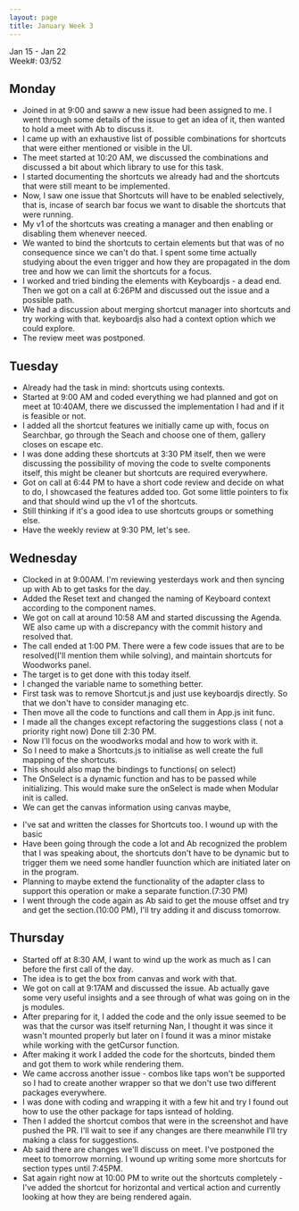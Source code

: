 ```yaml
---
layout: page
title: January Week 3
---
```


Jan 15 - Jan 22<br>
Week#: 03/52<br>


## Monday
- Joined in at 9:00 and saww a new issue had been assigned to me. I went through some details of the issue to get an idea of it, then wanted to hold a meet with Ab to discuss it.
- I came up with an exhaustive list of possible combinations for shortcuts that were either mentioned or visible in the UI.
- The meet started at 10:20 AM, we discussed the combinations and discussed a bit about which library to use for this task.
- I started documenting the shortcuts we already had and the shortcuts that were still meant to be implemented.
- Now, I saw one issue that Shortcuts will have to be enabled selectively, that is, incase of search bar focus we want to disable the shortcuts that were running.
- My v1 of the shortcuts was creating a manager and then enabling or disabling them whenever neeced.
- We wanted to bind the shortcuts to certain elements but that was of no consequence since we can't do that. I spent some time actually studying about the even trigger and how they are propagated in the dom tree and how we can limit the shortcuts for a focus.
- I worked and tried binding the elements with Keyboardjs - a dead end. Then we got on a call at 6:26PM and discussed out the issue and a possible path.
- We had a discussion about merging shortcut manager into shortcuts and try working with that. keyboardjs also had a context option which we could explore.
- The review meet was postponed.


## Tuesday
- Already had the task in mind: shortcuts using contexts.
- Started at 9:00 AM  and coded everything we had planned and got on meet at 10:40AM, there we discussed the implementation I had and if it is feasible or not.
- I added all the shortcut features we initially came up with, focus on Searchbar, go through the Seach and choose one of them, gallery closes on escape etc.
- I was done adding these shortcuts at 3:30 PM itself, then we were discussing the possibility of moving the code to svelte components itself, this might be cleaner but shortcuts are required everywhere.
- Got on call at 6:44 PM to have a short code review and decide on what to do, I showcased the features added too. Got some little pointers to fix and that should wind up the v1 of the shortcuts.
- Still thinking if it's a good idea to use shortcuts groups or something else.
- Have the weekly review at 9:30 PM, let's see.


## Wednesday

- Clocked in at 9:00AM. I'm reviewing yesterdays work and then syncing up with Ab to get tasks for the day.
- Added the Reset text and changed the naming of Keyboard context according to the component names.
- We got on call at around 10:58 AM and started discussing the Agenda. WE also came up with a discrepancy with the commit history and resolved that.
- The call ended at 1:00 PM. There were a few code issues that are to be resolved(I'll mention them while solving), and maintain shortcuts for Woodworks panel.
- The target is to get done with this today itself.
- I changed the variable name to something better.
- First task was to remove Shortcut.js and just use keyboardjs directly. So that we don't have to consider managing etc.
- Then move all the code to functions and call them in App.js init func.
- I made all the changes except refactoring the suggestions class ( not a priority right now) Done till 2:30 PM.
- Now I'll focus on the woodworks modal and how to work with it.
- So I need to make a Shortcuts.js to initialise as well create the full mapping of the shortcuts.
- This should also map the bindings to functions( on select)
- The OnSelect is a dynamic function and has to be passed while initializing. This would make sure the onSelect is made when Modular init is called.
- We can get the canvas information using canvas maybe,
<!-- Modular js line 27  -->
- I've sat and written the classes for Shortcuts too. I wound up with the basic
- Have been going through the code a lot and Ab recognized the problem that I was speaking about, the shortcuts don't have to be dynamic but to trigger them we need some handler fuunction which are initiated later on in the program.
- Planning to maybe extend the functionality of the adapter class to support this operation or make a separate function.(7:30 PM)
- I went through the code again as Ab said to get the mouse offset and try and get the section.(10:00 PM), I'll try adding it and discuss tomorrow.


## Thursday

- Started off at 8:30 AM, I want to wind up the work as much as I can before the first call of the day.
- The idea is to get the box from canvas and work with that.
- We got on call at 9:17AM and discussed the issue. Ab actually gave some very useful insights and a see through of what was going on in the js modules.
- After preparing for it, I added the code and the only issue seemed to be was that the cursor was itself returning Nan, I thought it was since it wasn't mounted properly but later on I found it was a minor mistake while working with the getCursor function.
- After making it work I added the code for the shortcuts, binded them and got them to work while rendering them.
- We came accross another issue - combos like taps won't be supported so I had to create another wrapper so that we don't use two different packages everywhere.
- I was done with coding and wrapping it with a few hit and try I found out how to use the other package for taps isntead of holding.
- Then I added the shortcut combos that were in the screenshot and have pushed the PR. I'll wait to see if any changes are there meanwhile I'll try making a class for suggestions.
- Ab said there are changes we'll discuss on meet. I've postponed the meet to tomorrow morning. I wound up writing some more shortcuts for section types until 7:45PM.
- Sat again right now at 10:00 PM to write out the shortcuts completely - I've added the shortcut for horizontal and vertical action and currently looking at how they are being rendered again.